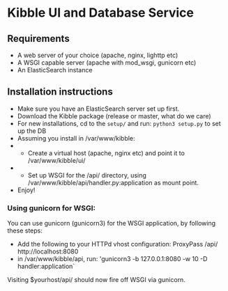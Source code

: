 # Kibble UI and Database Service

## Requirements

 * A web server of your choice (apache, nginx, lighttp etc)
 * A WSGI capable server (apache with mod_wsgi, gunicorn etc)
 * An ElasticSearch instance

## Installation instructions

 * Make sure you have an ElasticSearch server set up first.
 * Download the Kibble package (release or master, what do we care)
 * For new installations, cd to the `setup/` and run: `python3 setup.py` to set up the DB
 * Assuming you install in /var/www/kibble:
 * * Create a virtual host (apache, nginx etc) and point it to /var/www/kibble/ui/
 * * Set up WSGI for the /api/ directory, using /var/www/kibble/api/handler.py:application as mount point.
 * Enjoy!
 
### Using gunicorn for WSGI:
 
 You can use gunicorn (gunicorn3) for the WSGI application, by following these steps:
 * Add the following to your HTTPd vhost configuration: ProxyPass /api/ http://localhost:8080
 * in /var/www/kibble/api, run: 'gunicorn3 -b 127.0.0.1:8080 -w 10 -D handler:application`

Visiting $yourhost/api/ should now fire off WSGI via gunicorn.

